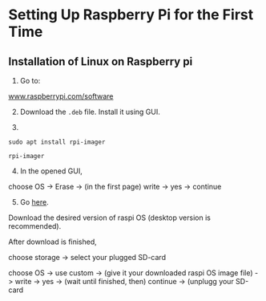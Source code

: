 
# Setting Up Raspberry Pi for the First Time

## Installation of Linux on Raspberry pi


1. Go to:

www.raspberrypi.com/software


2. Download the `.deb` file. Install it using GUI.


3. 

```
sudo apt install rpi-imager

rpi-imager
```

4. In the opened GUI, 

choose OS -> Erase -> (in the first page) write -> yes -> continue


5. Go [here](https://www.raspberrypi.com/software/operating-systems/).

Download the desired version of raspi OS (desktop version is recommended). 

After download is finished, 

choose storage -> select your plugged SD-card

choose OS -> use custom -> (give it your downloaded raspi OS image file) -> write -> yes -> (wait until finished, then) continue -> (unplugg your SD-card


